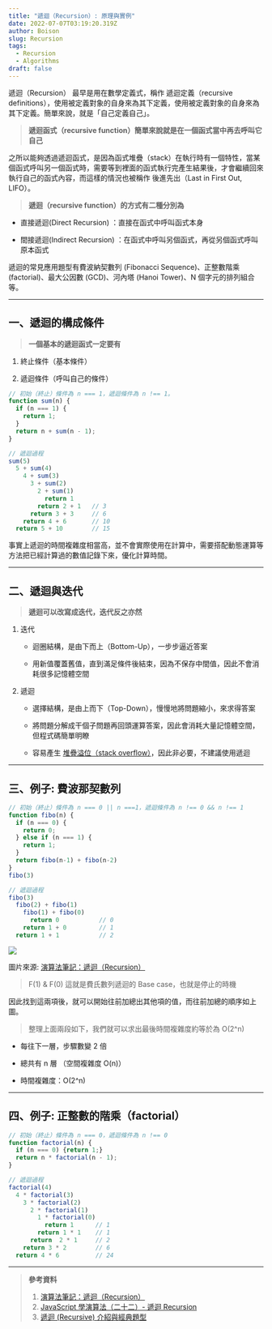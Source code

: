 ```yaml
---
title: "遞迴（Recursion）: 原理與實例"
date: 2022-07-07T03:19:20.319Z
author: Boison
slug: Recursion
tags:
  - Recursion
  - Algorithms
draft: false
---
```

遞迴（Recursion） 最早是用在數學定義式，稱作 遞迴定義（recursive definitions），使用被定義對象的自身來為其下定義，使用被定義對象的自身來為其下定義。簡單來說，就是「自己定義自己」。
> **遞迴函式（recursive function）簡單來說就是在一個函式當中再去呼叫它自己**

之所以能夠透過遞迴函式，是因為函式堆疊（stack）在執行時有一個特性，當某個函式呼叫另一個函式時，需要等到裡面的函式執行完產生結果後，才會繼續回來執行自己的函式內容，而這樣的情況也被稱作 後進先出（Last in First Out, LIFO）。

> **遞迴（recursive function）的方式有二種分別為**

* 直接遞迴(Direct Recursion) ：直接在函式中呼叫函式本身

* 間接遞迴(Indirect Recursion) ：在函式中呼叫另個函式，再從另個函式呼叫原本函式

遞迴的常見應用題型有費波納契數列 (Fibonacci Sequence)、正整數階乘 (factorial)、最大公因數 (GCD)、河內塔 (Hanoi Tower)、N 個字元的排列組合等。

---

## 一、遞迴的構成條件

> **一個基本的遞迴函式一定要有**

1. 終止條件（基本條件）

2. 遞迴條件（呼叫自己的條件）

```javascript
// 初始（終止）條件為 n === 1，遞迴條件為 n !== 1。
function sum(n) {
  if (n === 1) {
    return 1;
  }
  return n + sum(n - 1);
}

// 遞迴過程
sum(5)
  5 + sum(4)
    4 + sum(3)
      3 + sum(2)
        2 + sum(1)
          return 1
        return 2 + 1   // 3
      return 3 + 3     // 6
    return 4 + 6       // 10
  return 5 + 10        // 15
```

事實上遞迴的時間複雜度相當高，並不會實際使用在計算中，需要搭配動態運算等方法把已經計算過的數值記錄下來，優化計算時間。

---

## 二、**遞迴與迭代**

> **遞迴可以改寫成迭代，迭代反之亦然**

1. 迭代

   * 迴圈結構，是由下而上（Bottom-Up），一步步逼近答案

   * 用新值覆蓋舊值，直到滿足條件後結束，因為不保存中間值，因此不會消耗很多記憶體空間

2. 遞迴

   * 選擇結構，是由上而下（Top-Down），慢慢地將問題縮小，來求得答案

   * 將問題分解成干個子問題再回頭運算答案，因此會消耗大量記憶體空間，但程式碼簡單明瞭

   * 容易產生 [堆疊溢位（stack overflow）](https://zh.wikipedia.org/wiki/%E5%A0%86%E7%96%8A%E6%BA%A2%E4%BD%8D)，因此非必要，不建議使用遞迴

---

## 三、例子: **費波那契數列**

```javascript
// 初始（終止）條件為 n === 0 || n ===1，遞迴條件為 n !== 0 && n !== 1
function fibo(n) {
  if (n === 0) {
    return 0;
  } else if (n === 1) {
    return 1;
  } 
  return fibo(n-1) + fibo(n-2)
}
fibo(3)

// 遞迴過程
fibo(3)
  fibo(2) + fibo(1) 
    fibo(1) + fibo(0)
      return 0           // 0
    return 1 + 0         // 1
  return 1 + 1           // 2
```

![](https://miro.medium.com/max/1400/0*8l3i67OHS_YSXPKX.jpeg)

圖片來源: [演算法筆記：遞迴（Recursion）](https://medium.com/traveling-light-taipei/%E6%BC%94%E7%AE%97%E6%B3%95%E7%AD%86%E8%A8%98-%E9%81%9E%E8%BF%B4-recursion-e66e81566679)

> F(1) & F(0) 這就是費氏數列遞迴的 Base case，也就是停止的時機

因此找到這兩項後，就可以開始往前加總出其他項的值，而往前加總的順序如上圖。

> 整理上面兩段如下，我們就可以求出最後時間複雜度約等於為 O(2^n)

* 每往下一層，步驟數變 2 倍

* 總共有 n 層 （空間複雜度 O(n)）

* 時間複雜度：O(2^n)

---

## 四、例子: 正整數的**階乘**（factorial）

```javascript
// 初始（終止）條件為 n === 0，遞迴條件為 n !== 0
function factorial(n) {
  if (n === 0) {return 1;}
  return n * factorial(n - 1);
}

// 遞迴過程
factorial(4) 
  4 * factorial(3) 
    3 * factorial(2)
      2 * factorial(1)
        1 * factorial(0)
          return 1      // 1
        return 1 * 1    // 1
      return  2 * 1     // 2
    return 3 * 2        // 6
  return 4 * 6          // 24 
```

---

> **參考資料**
>
> 1. [演算法筆記：遞迴（Recursion）](https://medium.com/traveling-light-taipei/%E6%BC%94%E7%AE%97%E6%B3%95%E7%AD%86%E8%A8%98-%E9%81%9E%E8%BF%B4-recursion-e66e81566679)
> 2. [JavaScript 學演算法（二十二）- 遞迴 Recursion](https://chupai.github.io/posts/2008/alg_recursion/)
> 3. [遞迴 (Recursive) 介紹與經典題型](https://kopu.chat/%E9%81%9E%E8%BF%B4-recursive-%E4%BB%8B%E7%B4%B9%E8%88%87%E7%B6%93%E5%85%B8%E9%A1%8C%E5%9E%8B/)﻿